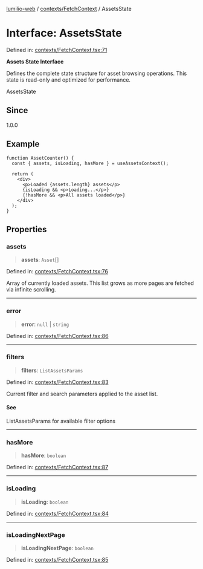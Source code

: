 [lumilio-web](../../../modules.md) / [contexts/FetchContext](../index.md) / AssetsState

# Interface: AssetsState

Defined in: [contexts/FetchContext.tsx:71](https://github.com/EdwinZhanCN/Lumilio-Photos/blob/729730fd5cb8fff79935f1e81b8a78010586bf64/web/src/contexts/FetchContext.tsx#L71)

**Assets State Interface**

Defines the complete state structure for asset browsing operations.
This state is read-only and optimized for performance.

 AssetsState

## Since

1.0.0

## Example

```tsx
function AssetCounter() {
  const { assets, isLoading, hasMore } = useAssetsContext();

  return (
    <div>
      <p>Loaded {assets.length} assets</p>
      {isLoading && <p>Loading...</p>}
      {!hasMore && <p>All assets loaded</p>}
    </div>
  );
}
```

## Properties

### assets

> **assets**: `Asset`[]

Defined in: [contexts/FetchContext.tsx:76](https://github.com/EdwinZhanCN/Lumilio-Photos/blob/729730fd5cb8fff79935f1e81b8a78010586bf64/web/src/contexts/FetchContext.tsx#L76)

Array of currently loaded assets.
This list grows as more pages are fetched via infinite scrolling.

***

### error

> **error**: `null` \| `string`

Defined in: [contexts/FetchContext.tsx:86](https://github.com/EdwinZhanCN/Lumilio-Photos/blob/729730fd5cb8fff79935f1e81b8a78010586bf64/web/src/contexts/FetchContext.tsx#L86)

***

### filters

> **filters**: `ListAssetsParams`

Defined in: [contexts/FetchContext.tsx:83](https://github.com/EdwinZhanCN/Lumilio-Photos/blob/729730fd5cb8fff79935f1e81b8a78010586bf64/web/src/contexts/FetchContext.tsx#L83)

Current filter and search parameters applied to the asset list.

#### See

ListAssetsParams for available filter options

***

### hasMore

> **hasMore**: `boolean`

Defined in: [contexts/FetchContext.tsx:87](https://github.com/EdwinZhanCN/Lumilio-Photos/blob/729730fd5cb8fff79935f1e81b8a78010586bf64/web/src/contexts/FetchContext.tsx#L87)

***

### isLoading

> **isLoading**: `boolean`

Defined in: [contexts/FetchContext.tsx:84](https://github.com/EdwinZhanCN/Lumilio-Photos/blob/729730fd5cb8fff79935f1e81b8a78010586bf64/web/src/contexts/FetchContext.tsx#L84)

***

### isLoadingNextPage

> **isLoadingNextPage**: `boolean`

Defined in: [contexts/FetchContext.tsx:85](https://github.com/EdwinZhanCN/Lumilio-Photos/blob/729730fd5cb8fff79935f1e81b8a78010586bf64/web/src/contexts/FetchContext.tsx#L85)
